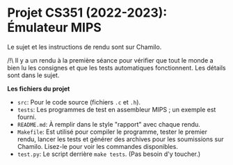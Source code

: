 # Projet CS351 (2022-2023): Émulateur MIPS

Le sujet et les instructions de rendu sont sur Chamilo.

/!\ Il y a un rendu à la première séance pour vérifier que tout le monde a bien
    lu les consignes et que les tests automatiques fonctionnent. Les détails
    sont dans le sujet.

**Les fichiers du projet**

- `src`: Pour le code source (fichiers `.c` et `.h`).
- `tests`: Les programmes de test en assembleur MIPS ; un exemple est fourni.
- `README.md`: À remplir dans le style "rapport" avec chaque rendu.
- `Makefile`: Est utilisé pour compiler le programme, tester le premier rendu,
  lancer les tests et générer des archives pour les soumissions sur Chamilo.
  Lisez-le pour voir les commandes disponibles.
- `test.py`: Le script derrière `make tests`. (Pas besoin d'y toucher.)
